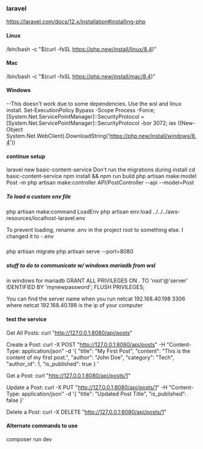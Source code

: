 
### laravel
https://laravel.com/docs/12.x/installation#installing-php
#### Linux
/bin/bash -c "$(curl -fsSL https://php.new/install/linux/8.4)"
#### Mac
/bin/bash -c "$(curl -fsSL https://php.new/install/mac/8.4)"
#### Windows
--This doesn't work due to some dependencies. Use the wsl and linux install.
Set-ExecutionPolicy Bypass -Scope Process -Force; [System.Net.ServicePointManager]::SecurityProtocol = [System.Net.ServicePointManager]::SecurityProtocol -bor 3072; iex ((New-Object System.Net.WebClient).DownloadString('https://php.new/install/windows/8.4'))

#### continue setup
laravel new basic-content-service
Don't run the migrations during install
cd basic-content-service
npm install && npm run build
php artisan make:model Post -m
php artisan make:controller API/PostController --api --model=Post

##### To load a custom env file 
php artisan make:command LoadEnv
php artisan env:load ../../../aws-resources/localhost-laravel.env

To prevent loading, rename .env in the project root to something else.
I changed it to -.env
#####

php artisan migrate
php artisan serve --port=8080

##### stuff to do to communicate w/ windows mariadb from wsl
in windows for mariadb
GRANT ALL PRIVILEGES ON *.* TO 'root'@'server' IDENTIFIED BY 'mynewpassword';
FLUSH PRIVILEGES;

You can find the server name when you run 
netcat 192.168.40.198 3306
where netcat 192.168.40.198 is the ip of your computer

#### test the service
Get All Posts:
curl "http://127.0.0.1:8080/api/posts"

Create a Post:
curl -X POST "http://127.0.0.1:8080/api/posts" 
     -H "Content-Type: application/json" 
     -d '{
    "title": "My First Post",
    "content": "This is the content of my first post.",
    "author": "John Doe",
    "category": "Tech",
    "author_id": 1,
    "is_published": true
}
'


Get a Post:
curl "http://127.0.0.1:8080/api/posts/1"

Update a Post:
curl -X PUT "http://127.0.0.1:8080/api/posts/1" 
     -H "Content-Type: application/json" 
     -d '{
    "title": "Updated Post Title",
    "is_published": false
}'

Delete a Post:
curl -X DELETE "http://127.0.0.1:8080/api/posts/1"



#### Alternate commands to use 
composer run dev

